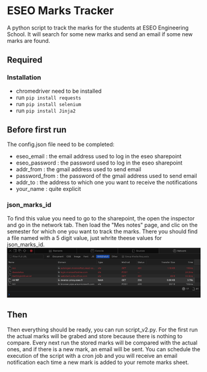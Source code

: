 # ESEO Marks Tracker

A python script to track the marks for the students at ESEO Engineering School.
It will search for some new marks and send an email if some new marks are found.

## Required

### Installation

* chromedriver need to be installed
* run `pip install requests`
* run `pip install selenium`
* run `pip install Jinja2`

## Before first run

The config.json file need to be completed: 
* eseo_email : the email address used to log in the eseo sharepoint
* eseo_password : the password used to log in the eseo sharepoint
* addr_from : the gmail address used to send email
* password_from : the password of the gmail address used to send email
* addr_to : the address to which one you want to receive the notifications
* your_name : quite explicit

### json_marks_id

To find this value you need to go to the sharepoint, the open the inspector and go in the network tab.
Then load the "Mes notes" page, and clic on the semester for which one you want to track the marks.
There you should find a file named with a 5 digit value, just whrite theese values for json_marks_id.
![How to find json_marks_id](https://github.com/oxyeez/ESEO-Marks-Tracker/blob/main/img/json_marks_id.png?raw=true)

## Then

Then everything should be ready, you can run script_v2.py.
For the first run the actual marks will be grabed and store because there is nothing to compare.
Every next run the stored marks will be compared with the actual ones, and if there is a new mark, an email will be sent.
You can schedule the execution of the script with a cron job and you will receive an email notification each time a new mark is added to your remote marks sheet.